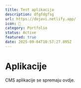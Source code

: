 ```yaml
---
title: Test aplikacija
description: dfgfdgfsg
url: https://dojavi.netlify.app/
icon: 🚗
category: Portfolio
status: Active
featured: true
date: 2025-09-04T10:57:27.895Z
---
```

# Aplikacije

CMS aplikacije se spremaju ovdje.
